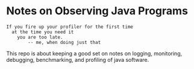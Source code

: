 # Notes on Observing Java Programs

    If you fire up your profiler for the first time
      at the time you need it
        you are too late.
	        -- me, when doing just that

This repo is about keeping a good set on notes on logging, monitoring,
debugging, benchmarking, and profiling of java software.